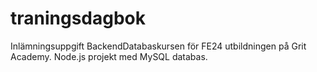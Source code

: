 # traningsdagbok
Inlämningsuppgift BackendDatabaskursen för FE24 utbildningen på Grit Academy. Node.js projekt med MySQL databas.
